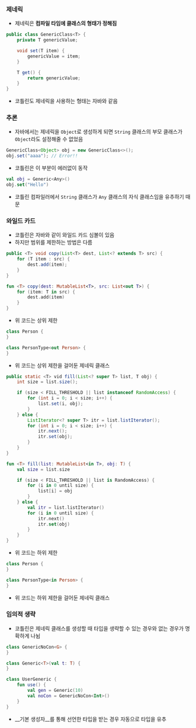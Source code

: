 ### 제네릭
- 제네릭은 __컴파일 타임에 클래스의 형태가 정해짐__

```java
public class GenericClass<T> {
	private T genericValue;

	void set(T item) {
		genericValue = item;
    }

	T get() {
		return genericValue;
    }
}
```
- 코틀린도 제네릭을 사용하는 형태는 자바와 같음

### 추론
- 자바에서는 제네릭을 `Object`로 생성하게 되면 `String` 클래스의 부모 클래스가 `Object`라도 설정해줄 수 없었음

```java
GenericClass<Object> obj = new GenericClass<>();
obj.set("aaaa"); // Error!!
```
- 코틀린은 이 부분이 에러없이 동작

```kotlin
val obj = Generic<Any>()
obj.set("Hello")
```
- 코틀린 컴파일러에서 `String` 클래스가 `Any` 클래스의 자식 클래스임을 유추하기 때문

### 와일드 카드
- 코틀린은 자바와 같이 와일드 카드 심볼이 있음
- 하지만 범위를 제한하는 방법은 다름

```java
public <T> void copy(List<T> dest, List<? extends T> src) {
	for (T item : src) {
		dest.add(item);
    }
}
```

```kotlin
fun <T> copy(dest: MutableList<T>, src: List<out T>) {
	for (item: T in src) {
		dest.add(item)
    }
}
```
- 위 코드는 상위 제한

```kotlin
class Person {
}

class PersonType<out Person> {
}
```
- 위 코드는 상위 제한을 걸어둔 제네릭 클래스

```java
public static <T> vid fill(List<? super T> list, T obj) {
	int size = list.size();

	if (size < FILL_THRESHOLD || list instanceof RandomAccess) {
		for (int i = 0; i < size; i++) {
			list.set(i, obj);
        }
    } else {
		ListIterator<? super T> itr = list.listIterator();
		for (int i = 0; i < size; i++) {
			itr.next();
			itr.set(obj);
        }
    }
}
```

```kotlin
fun <T> fill(list: MutableList<in T>, obj: T) {
	val size = list.size

	if (size < FILL_THRESHOLD || list is RandomAccess) {
		for (i in 0 until size) {
			list[i] = obj
        }
    } else {
		val itr = list.listIterator()
		for (i in 0 until size) {
			itr.next()
			itr.set(obj)
        }
    }
}
```
- 위 코드는 하위 제한

```kotlin
class Person {
}

class PersonType<in Person> {
}
```
- 위 코드는 하위 제한을 걸어둔 제네릭 클래스

### 임의적 생략
- 코틀린은 제네릭 클래스를 생성할 때 타입을 생략할 수 있는 경우와 없는 경우가 명확하게 나뉨

```kotlin
class GenericNoCon<G> {
}

class Generic<T>(val t: T) {
}

class UserGeneric {
	fun use() {
		val gen = Generic(10)
		val noCon = GenericNoCon<Int>()
    }
}
```
- __기본 생성자__를 통해 선언한 타입을 받는 경우 자동으로 타입을 유추